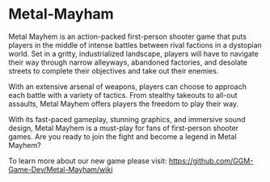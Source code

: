 # Metal-Mayham
Metal Mayhem is an action-packed first-person shooter game that puts players in the middle of intense battles between rival factions in a dystopian world. Set in a gritty, industrialized landscape, players will have to navigate their way through narrow alleyways, abandoned factories, and desolate streets to complete their objectives and take out their enemies.

With an extensive arsenal of weapons, players can choose to approach each battle with a variety of tactics. From stealthy takeouts to all-out assaults, Metal Mayhem offers players the freedom to play their way.

With its fast-paced gameplay, stunning graphics, and immersive sound design, Metal Mayhem is a must-play for fans of first-person shooter games. Are you ready to join the fight and become a legend in Metal Mayhem?

To learn more about our new game please visit:
https://github.com/GGM-Game-Dev/Metal-Mayham/wiki
